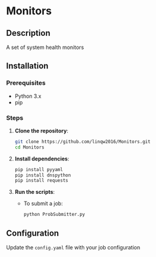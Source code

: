 # Monitors

## Description
A set of system health monitors

## Installation

### Prerequisites
- Python 3.x
- pip

### Steps
1. **Clone the repository**:
    ```bash
    git clone https://github.com/linqw2016/Monitors.git
    cd Monitors
    ```

2. **Install dependencies**:
    ```bash
    pip install pyyaml
    pip install dnspython
    pip install requests
    ```

3. **Run the scripts**:
    - To submit a job:
      ```bash
      python ProbSubmitter.py
      ```

## Configuration
Update the `config.yaml` file with your job configuration
